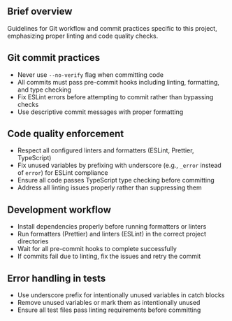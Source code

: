 ## Brief overview
Guidelines for Git workflow and commit practices specific to this project, emphasizing proper linting and code quality checks.

## Git commit practices
- Never use `--no-verify` flag when committing code
- All commits must pass pre-commit hooks including linting, formatting, and type checking
- Fix ESLint errors before attempting to commit rather than bypassing checks
- Use descriptive commit messages with proper formatting

## Code quality enforcement
- Respect all configured linters and formatters (ESLint, Prettier, TypeScript)
- Fix unused variables by prefixing with underscore (e.g., `_error` instead of `error`) for ESLint compliance
- Ensure all code passes TypeScript type checking before committing
- Address all linting issues properly rather than suppressing them

## Development workflow
- Install dependencies properly before running formatters or linters
- Run formatters (Prettier) and linters (ESLint) in the correct project directories
- Wait for all pre-commit hooks to complete successfully
- If commits fail due to linting, fix the issues and retry the commit

## Error handling in tests
- Use underscore prefix for intentionally unused variables in catch blocks
- Remove unused variables or mark them as intentionally unused
- Ensure all test files pass linting requirements before committing
